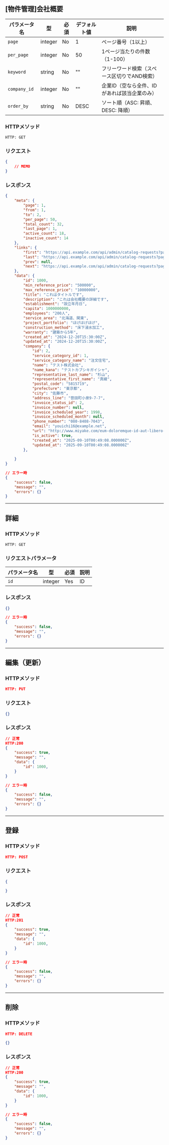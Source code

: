 ## [物件管理]会社概要

| パラメータ名 | 型 | 必須 | デフォルト値 | 説明 |
|------------|---|-----|------------|-----|
| `page` | integer | No | 1 | ページ番号（1以上） |
| `per_page` | integer | No | 50 | 1ページ当たりの件数（1-100） |
| `keyword` | string | No | "" | フリーワード検索（スペース区切りでAND検索） |
| `company_id` | integer | No | "" | 企業ID（空なら全件、IDがあれば該当企業のみ） |
| `order_by` | string | No | DESC | ソート順（ASC: 昇順、DESC: 降順） |

### HTTPメソッド
```
HTTP: GET 
```

### リクエスト
```json
{
    // MEMO
}
```

### レスポンス
```json
{
    "meta": {
        "page": 1,
        "from": 1,
        "to": 2,
        "per_page": 50,
        "total_count": 32,
        "last_page": 1,
        "active_count": 18,
        "inactive_count": 14
    },
    "links": {
        "first": "https://api.example.com/api/admin/catalog-requests?page=1",
        "last": "https://api.example.com/api/admin/catalog-requests?page=3",
        "prev": null,
        "next": "https://api.example.com/api/admin/catalog-requests?page=2"
    },
    "data": {
        "id": 1000,
        "min_reference_price": "500000",
        "max_reference_price": "10000000",
        "title": "これはタイトルです",
        "description": "これは会社概要の詳細です",
        "establishment": "設立年月日",
        "capita": 1000000000,
        "employees": "200人",
        "service_area": "北海道、関東",
        "project_portfolio": "ほげほげほげ",
        "construction_method": "床下浸水加工",
        "warranty": "建築から5年",
        "created_at": "2024-12-20T15:30:00Z",
        "updated_at": "2024-12-20T15:30:00Z",
        "company": {
            "id": 2,
            "service_category_id": 1,
            "service_category_name": "注文住宅",
            "name": "テスト株式会社",
            "name_kana": "テストカブシキガイシャ",
            "representative_last_name": "杉山",
            "representative_first_name": "真綾",
            "postal_code": "5815719",
            "prefecture": "東京都",
            "city": "佐藤市",
            "address_line": "笹田町小泉9-7-7",
            "invoice_status_id": 2,
            "invoice_number": null,
            "invoice_scheduled_year": 1998,
            "invoice_scheduled_month": null,
            "phone_number": "080-8408-7043",
            "email": "youichi16@example.net",
            "url": "http://www.miyake.com/eum-doloremque-id-aut-libero-aliquam-veniam-corporis",
            "is_active": true,
            "created_at": "2025-09-10T00:49:08.000000Z",
            "updated_at": "2025-09-10T00:49:08.000000Z"
        },
        
    }
}
```

```json
// エラー時
{
    "success": false,
    "message": "",
    "errors": {}
}
```

---

## 詳細

### HTTPメソッド
```
HTTP: GET 
```

### リクエストパラメータ

| パラメータ名 | 型 | 必須 | 説明 |
|------------|---|-----|-----|
| `id` | integer | Yes | ID |

### レスポンス
```json
{}
```

```json
// エラー時
{
    "success": false,
    "message": "",
    "errors": {}
}
```

---

## 編集（更新）

### HTTPメソッド

```json
HTTP: PUT
```

### リクエスト
```json
{}
```

### レスポンス
```json
// 正常
HTTP:200
{
    "success": true,
    "message": "",
    "data": {
        "id": 1000,
    }
}
```

```json
// エラー時
{
    "success": false,
    "message": "",
    "errors": {}
}
```

---

## 登録

### HTTPメソッド

```json
HTTP: POST
```

### リクエスト
```json
{

}
```

### レスポンス
```json
// 正常
HTTP:201
{
    "success": true,
    "message": "",
    "data": {
        "id": 1000,
    }
}
```

```json
// エラー時
{
    "success": false,
    "message": "",
    "errors": {}
}
```

---

## 削除

### HTTPメソッド

```json
HTTP: DELETE
```

```json
{}
```

### レスポンス
```json
// 正常
HTTP:200
{
    "success": true,
    "message": "",
    "data": {
        "id": 1000,
    }
}
```

```json
// エラー時
{
    "success": false,
    "message": "",
    "errors": {}
}
```